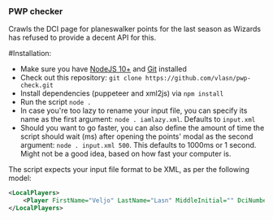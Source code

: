 ### PWP checker

Crawls the DCI page for planeswalker points for the last season as Wizards has refused to provide a decent API for this.


#Installation:

- Make sure you have [NodeJS 10+](https://nodejs.org/en/) and [Git](https://git-scm.com/) installed
- Check out this repository: `git clone https://github.com/vlasn/pwp-check.git`
- Install dependencies (puppeteer and xml2js) via `npm install`
- Run the script `node .`
- In case you're too lazy to rename your input file, you can specify its name as the first argument: `node . iamlazy.xml`. Defaults to `input.xml`
- Should you want to go faster, you can also define the amount of time the script should wait (ms) after opening the points' modal as the second argument: `node . input.xml 500`. This defaults to 1000ms or 1 second. Might not be a good idea, based on how fast your computer is.

The script expects your input file format to be XML, as per the following model:
```xml
<LocalPlayers>
    <Player FirstName="Veljo" LastName="Lasn" MiddleInitial="" DciNumber="9115259053" CountryCode="EE" IsJudge="False" />
</LocalPlayers>
```